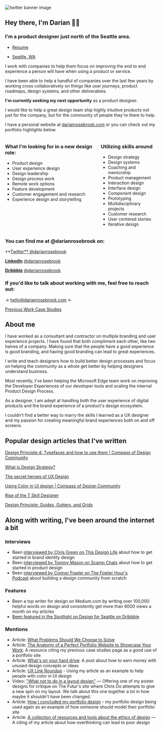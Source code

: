 ![twitter banner image](https://pbs.twimg.com/profile_banners/1606559688/1600460374/1500x500)
## Hey there, I'm Darian 👋🏼
### I'm a product designer just north of the Seattle area.

- [Resume](https://docs.google.com/document/d/1HB1Aed4YvFHutycgpkgMRxdgt6WMvv1VD4CEPrZEf0o/edit?usp=sharing)

- [Seattle, WA](https://www.google.com/maps/place/Seattle,+WA/)

I work with companies to help them focus on improving the end to end experience a person will have when using a product or service.

I have been able to help a handful of companies over the last few years by working cross collaboratively on things like user journeys, product roadmaps, design systems, and other deliverables.

**I'm currently seeking my next opportunity** as a product designer.

I would like to help a great design team ship highly intuitive products not just for the company, but for the community of people they're there to help.

I have a personal website at [darianrosebrook.com](http://darianrosebrook.com) or you can check out my portfolio highlights below.
<div style="display: flex; flex-direction: row;">
  <div>
    <h3> What I'm looking for in a new design role:</h3>
    <ul>
      <li>Product design</li>
      <li>User experience design</li>
      <li>Design leadership</li>
      <li>Design process work</li>
      <li>Remote work options</li>
      <li>Feature development</li>
      <li>Customer engagement and research</li>
      <li>Experience design and storytelling</li>
    </ul>
  </div>

  <div>
    <h3>Utilizing skills around</h3>
    <ul>
      <li>Design strategy</li>
      <li>Design systems</li>
      <li>Coaching and mentorship</li>
      <li>Product management</li>
      <li>Interaction design</li>
      <li>Interface design</li>
      <li>Component design</li>
      <li>Prototyping</li>
      <li>Multidisciplinary projects</li>
      <li>Customer research</li>
      <li>User centered stories</li>
      <li>Iterative design</li>
    </ul>
  </div> 
</div>

### You can find me at @darianrosebrook on:

**[Twitter**
@darianrosebrook](https://twitter.com/darianrosebrook)

**[LinkedIn](https://linkedin.com/in/darianrosebrook)**
[@darianrosebrook](https://linkedin.com/in/darianrosebrook)

**[Dribbble](https://dribbble.com/darianrosebrook)**
[@darianrosebrook](https://dribbble.com/darianrosebrook)

### **If you'd like to talk about working with me, feel free to reach out:**

→ [hello@darianrosebrook.](mailto:hello@darianrosebrook.com?subject=%F0%9F%91%8B%20Hey%2C%20let's%20work%20together!&body=Hey%2C%20I%20saw%20your%20short%20portfolio%20online%20and%20thought%20I%20should%20reach%20out.%0D%0A%0D%0AI%20would%20like%20to%20talk%20to%20you%20about%20%5Bthing%5D.)[com](mailto:hello@darianrosebrook.com?subject=%F0%9F%91%8B%20Hey%2C%20let's%20chat!&body=Hey%2C%20I%20saw%20your%20short%20portfolio%20online%20and%20thought%20I%20should%20reach%20out.%0D%0A%0D%0AI%20would%20like%20to%20talk%20to%20you%20about%20%5Bthing%5D.) ←

[Previous Work Case Studies](https://www.notion.so/ddbcfb73943c4fdf88cfee922d3bc5c8)


## About me

I have worked as a consultant and contractor on multiple branding and user experience projects. I have found that both compliment each other, like two halves of a company. Making sure that the people have a good experience is good branding, and having good branding can lead to great experiences.

I write and teach designers how to build better design processes and focus on helping the community as a whole get better by helping designers understand business.

Most recently, I've been helping the Microsoft Edge team work on improving the Developer Experiences of our developer tools and scaling  the internal Product Design Process.

As a designer, I am adept at handling both the user experience of digital products and the brand experience of a product's design ecosystem.

I couldn't find a better way to marry the skills I learned as a UX designer and my passion for creating meaningful brand experiences both on and off screens.

## Popular design articles that I've written

[Design Principle 4: Typefaces and how to use them | Compass of Design Community](https://compassofdesign.com/articles/design-principle-4-typefaces-and-how-to-use-them)

[What is Design Strategy?](https://blog.marvelapp.com/what-is-design-strategy/)

[The secret heroes of UX Design](https://read.compassofdesign.com/the-secret-heroes-of-ux-design-56014d087dee)

[Using Color in UI design | Compass of Design Community](https://compassofdesign.com/articles/using-color-in-ui-design)

[Rise of the T Skill Designer](https://blog.marvelapp.com/rise-t-skill-designer/)

[Design Principle: Guides, Gutters, and Grids](https://read.compassofdesign.com/guides-gutters-and-grids-2ce6092fc3de?source=friends_link&sk=023f90e4aaaba6992893c77265aebf02)

## Along with writing, I've been around the internet a bit

### Interviews

- Been [interviewed by Chris Green on This Design Life](https://www.thisdesignlife.net/darian-rosebrook-interview/) about how to get started in brand identity design
- Been [interviewed by Tommy Mason on Scamp Chats](https://studiomason.co.uk/masonand/darian-rosebrook) about how to get started in product design
- Been [interviewed by Connor Fowler on The Fowler Hour's Podcast](https://www.youtube.com/watch?v=WR-huVjQmcw) about building a design community from scratch

### Features

- Been a top writer for design on Medium.com by writing over 100,000 helpful words on design and consistently get more than 6000 views a month on my articles
- [Been featured in the Spotlight on Design for Seattle on Dribbble](https://dribbble.com/stories/2018/05/24/spotlight-on-the-seattle-design-scene)

### Mentions

- Article: [What Problems Should We Choose to Solve](https://uxdesign.cc/solve-the-correct-problem-8ac12038c16e)
- Article: [The Anatomy of a Perfect Portfolio Website to Showcase Your Work](https://kinsta.com/blog/portfolio-website/): A resource citing my previous case studies page as a good use of a portfolio site
- Article: [What's on your hard drive](https://justinjackson.ca/hard-drive): A post about how to earn money with unused design concepts or ideas
- Article: [UX Link Roundup](https://www.nform.com/ideas/ux-link-roundup-july/) - Using my article as an example to help people with color in UI design
- Video: ["What not to do in a layout design"](https://www.youtube.com/watch?v=atS36kzr8zg) — Offering one of my poster designs for critique on The Futur's site where Chris Do attempts to give a new spin on my layout. We talk about this one together a lot in how maybe it shouldn't have been changed.
- Article: [How I concluded my portfolio design](http://eleftheriabatsou.com/content/how-i-concluded-my-portfolio-website) – my portfolio design being used again as an example of how someone should model their portfolio site
- Article: [A collection of resources and tools about the ethics of design](http://future-design-principles.org/future_design_principles/resources-and-tools/) — A citing of my article about how overthinking can lead to poor design
